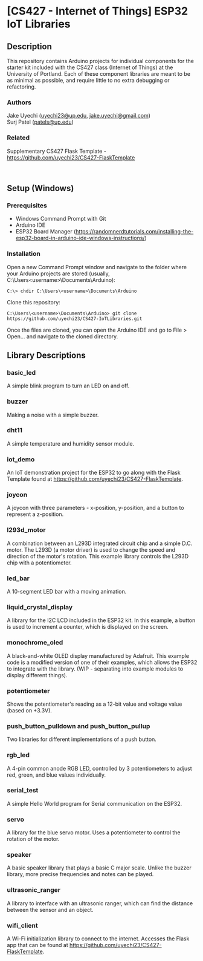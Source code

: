 # **[CS427 - Internet of Things] ESP32 IoT Libraries**

## **Description**
This repository contains Arduino projects for individual components for the starter kit included with the CS427 class (Internet of Things) at the University of Portland. Each of these component libraries are meant to be as minimal as
possible, and require little to no extra debugging or refactoring. 

### **Authors**
Jake Uyechi (uyechi23@up.edu, jake.uyechi@gmail.com)\
Surj Patel (patels@up.edu)

### **Related**
Supplementary CS427 Flask Template - https://github.com/uyechi23/CS427-FlaskTemplate

<br>

## **Setup (Windows)**

### **Prerequisites**
- Windows Command Prompt with Git
- Arduino IDE
- ESP32 Board Manager (https://randomnerdtutorials.com/installing-the-esp32-board-in-arduino-ide-windows-instructions/)

### **Installation**
Open a new Command Prompt window and navigate to the folder where your Arduino projects are stored (usually, C:\Users\<username>\Documents\Arduino):
```
C:\> chdir C:\Users\<username>\Documents\Arduino
```

Clone this repository:
```
C:\Users\<username>\Documents\Arduino> git clone https://github.com/uyechi23/CS427-IoTLibraries.git
```

Once the files are cloned, you can open the Arduino IDE and go to File > Open... and navigate to the cloned directory.

## **Library Descriptions**

### **basic_led**
A simple blink program to turn an LED on and off.

### **buzzer**
Making a noise with a simple buzzer.

### **dht11**
A simple temperature and humidity sensor module.

### **iot_demo**
An IoT demonstration project for the ESP32 to go along with the Flask Template found at https://github.com/uyechi23/CS427-FlaskTemplate.

### **joycon**
A joycon with three parameters - x-position, y-position, and a button to represent a z-position.

### **l293d_motor**
A combination between an L293D integrated circuit chip and a simple D.C. motor. The L293D (a motor driver) is used to change the speed
and direction of the motor's rotation. This example library controls the L293D chip with a potentiometer.

### **led_bar**
A 10-segment LED bar with a moving animation.

### **liquid_crystal_display**
A library for the I2C LCD included in the ESP32 kit. In this example, a button is used to increment a counter, which is displayed on the screen.

### **monochrome_oled**
A black-and-white OLED display manufactured by Adafruit. This example code is a modified version of one of their examples, which allows the
ESP32 to integrate with the library. (WIP - separating into example modules to display different things).

### **potentiometer**
Shows the potentiometer's reading as a 12-bit value and voltage value (based on +3.3V).

### **push_button_pulldown and push_button_pullup**
Two libraries for different implementations of a push button.

### **rgb_led**
A 4-pin common anode RGB LED, controlled by 3 potentiometers to adjust red, green, and blue values individually.

### **serial_test**
A simple Hello World program for Serial communication on the ESP32.

### **servo**
A library for the blue servo motor. Uses a potentiometer to control the rotation of the motor.

### **speaker**
A basic speaker library that plays a basic C major scale. Unlike the buzzer library, more precise frequencies and notes can be played.

### **ultrasonic_ranger**
A library to interface with an ultrasonic ranger, which can find the distance between the sensor and an object.

### **wifi_client**
A Wi-Fi initialization library to connect to the internet. Accesses the Flask app that can be found at https://github.com/uyechi23/CS427-FlaskTemplate.
